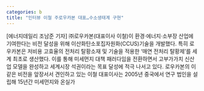 ```yaml
---
categories: b
title: "인터뷰 이철 주로우카본 대표…수소생태계 구현"
---
```

[에너지데일리 조남준 기자] ㈜로우카본(대표이사 이철)이 환경·에너지·소부장 산업에 기여한다는 비전 달성을 위해 이산화탄소포집자원화(CCUS)기술을 개발했다. 특히 로우카본은 저비용 고효율의 전처리 탈황소재 및 기술을 적용한 ‘매연 전처리 탈황제’를 세계 최초로 생산했다. 이를 통해 미세먼지 대책 패러다임을 전환하면서 고부가가치 신산업 모델을 완성하고 세계시장 석권이라는 목표 달성에 적극 나서고 있다. 로우카본의 이 같은 비전을 앞장서서 견인하고 있는 이철 대표이사는 2005년 중국에서 연구 법인을 설립해 15년간 미세먼지와 온실가